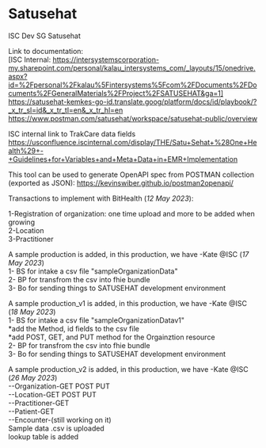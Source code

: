 # Satusehat
ISC Dev SG Satusehat

Link to documentation:  
[ISC Internal: https://intersystemscorporation-my.sharepoint.com/personal/kalau_intersystems_com/_layouts/15/onedrive.aspx?id=%2Fpersonal%2Fkalau%5Fintersystems%5Fcom%2FDocuments%2FDocuments%2FGeneralMaterials%2FProject%2FSATUSEHAT&ga=1]   
https://satusehat-kemkes-go-id.translate.goog/platform/docs/id/playbook/?_x_tr_sl=id&_x_tr_tl=en&_x_tr_hl=en  
https://www.postman.com/satusehat/workspace/satusehat-public/overview  

ISC internal link to TrakCare data fields https://usconfluence.iscinternal.com/display/THE/Satu+Sehat+%28One+Health%29+-+Guidelines+for+Variables+and+Meta+Data+in+EMR+Implementation

This tool can be used to generate OpenAPI spec from POSTMAN collection (exported as JSON):
https://kevinswiber.github.io/postman2openapi/

Transactions to implement with BitHealth (*12 May 2023*):

1-Registration of organization: one time upload and more to be added when growing  
2-Location  
3-Practitioner  

A sample production is added, in this production, we have -Kate @ISC (*17 May 2023*)<br>
1- BS for intake a csv file "sampleOrganizationData"<br>
2- BP for transfrom the csv into fhie bundle<br>
3- Bo for sending things to SATUSEHAT development environment<br>

A sample production_v1 is added, in this production, we have -Kate @ISC (*18 May 2023*)<br>
1- BS for intake a csv file "sampleOrganizationDatav1"<br>
   *add the Method, id fields to the csv file<br>
   *add POST, GET, and PUT method for the Orgainztion resource<br>
2- BP for transfrom the csv into fhie bundle<br>
3- Bo for sending things to SATUSEHAT development environment<br>

A sample production_v2 is added, in this production, we have -Kate @ISC (*26 May 2023*)<br>
--Organization-GET POST PUT<br>
--Location-GET POST PUT<br>
--Practitioner-GET<br>
--Patient-GET<br>
--Encounter-(still working on it)<br>
Sample data .csv is uploaded<br>
lookup table is added<br>

